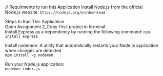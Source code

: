 
// Requirments to run this Application 
Install Node.js from the official Node.js website: ```https://nodejs.org/en/download```

Steps to Run This Application  
Open Assignment 2_C/my-first-project in terminal  
Install Express as a dependency by running the following command: ```npm install express```  

Install nodemon: A utility that automatically restarts your Node.js application when changes are detected  
```npm install -g nodemon```

Run your Node.js application:  
```nodemon index.js```


